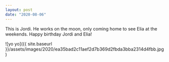 ```yaml
---
layout: post
date: "2020-08-06"
---
```


This is Jordi. He works on the moon, only coming home to see Elia at the weekends. Happy birthday Jordi and Elia!

![yo yo]({{ site.baseurl }}/assets/images/2020/ea35bad2c11aef2d7b369d2fbda3bba2314d4fbb.jpg)

